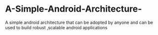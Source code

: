 # A-Simple-Android-Architecture-
A simple android architecture that can be adopted by anyone and can be used to  build robust ,scalable android applications
